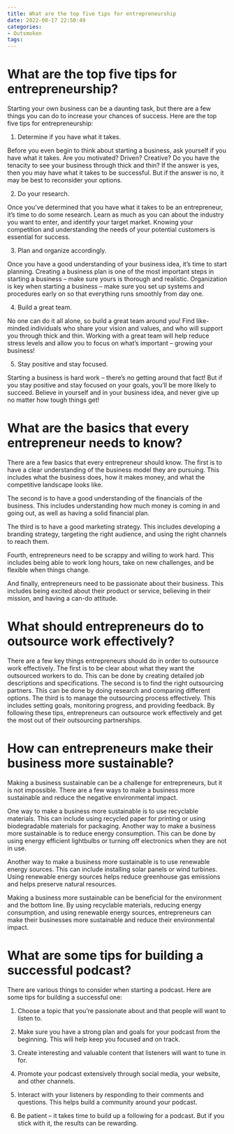 ```yaml
---
title: What are the top five tips for entrepreneurship
date: 2022-08-17 22:50:49
categories:
- Outsmoken
tags:
---
```



#  What are the top five tips for entrepreneurship?

Starting your own business can be a daunting task, but there are a few things you can do to increase your chances of success. Here are the top five tips for entrepreneurship:

1. Determine if you have what it takes.

Before you even begin to think about starting a business, ask yourself if you have what it takes. Are you motivated? Driven? Creative? Do you have the tenacity to see your business through thick and thin? If the answer is yes, then you may have what it takes to be successful. But if the answer is no, it may be best to reconsider your options.

2. Do your research.

Once you’ve determined that you have what it takes to be an entrepreneur, it’s time to do some research. Learn as much as you can about the industry you want to enter, and identify your target market. Knowing your competition and understanding the needs of your potential customers is essential for success.

3. Plan and organize accordingly.

Once you have a good understanding of your business idea, it’s time to start planning. Creating a business plan is one of the most important steps in starting a business – make sure yours is thorough and realistic. Organization is key when starting a business – make sure you set up systems and procedures early on so that everything runs smoothly from day one.

4. Build a great team.

No one can do it all alone, so build a great team around you! Find like-minded individuals who share your vision and values, and who will support you through thick and thin. Working with a great team will help reduce stress levels and allow you to focus on what’s important – growing your business!

5. Stay positive and stay focused.

Starting a business is hard work – there’s no getting around that fact! But if you stay positive and stay focused on your goals, you’ll be more likely to succeed. Believe in yourself and in your business idea, and never give up no matter how tough things get!

#  What are the basics that every entrepreneur needs to know?

There are a few basics that every entrepreneur should know. The first is to have a clear understanding of the business model they are pursuing. This includes what the business does, how it makes money, and what the competitive landscape looks like.

The second is to have a good understanding of the financials of the business. This includes understanding how much money is coming in and going out, as well as having a solid financial plan.

The third is to have a good marketing strategy. This includes developing a branding strategy, targeting the right audience, and using the right channels to reach them.

Fourth, entrepreneurs need to be scrappy and willing to work hard. This includes being able to work long hours, take on new challenges, and be flexible when things change.

And finally, entrepreneurs need to be passionate about their business. This includes being excited about their product or service, believing in their mission, and having a can-do attitude.

#  What should entrepreneurs do to outsource work effectively?

There are a few key things entrepreneurs should do in order to outsource work effectively. The first is to be clear about what they want the outsourced workers to do. This can be done by creating detailed job descriptions and specifications. The second is to find the right outsourcing partners. This can be done by doing research and comparing different options. The third is to manage the outsourcing process effectively. This includes setting goals, monitoring progress, and providing feedback. By following these tips, entrepreneurs can outsource work effectively and get the most out of their outsourcing partnerships.

#  How can entrepreneurs make their business more sustainable?

Making a business sustainable can be a challenge for entrepreneurs, but it is not impossible. There are a few ways to make a business more sustainable and reduce the negative environmental impact.

One way to make a business more sustainable is to use recyclable materials. This can include using recycled paper for printing or using biodegradable materials for packaging. Another way to make a business more sustainable is to reduce energy consumption. This can be done by using energy efficient lightbulbs or turning off electronics when they are not in use.

Another way to make a business more sustainable is to use renewable energy sources. This can include installing solar panels or wind turbines. Using renewable energy sources helps reduce greenhouse gas emissions and helps preserve natural resources.

Making a business more sustainable can be beneficial for the environment and the bottom line. By using recyclable materials, reducing energy consumption, and using renewable energy sources, entrepreneurs can make their businesses more sustainable and reduce their environmental impact.

#  What are some tips for building a successful podcast?

There are various things to consider when starting a podcast. Here are some tips for building a successful one:

1. Choose a topic that you’re passionate about and that people will want to listen to.

2. Make sure you have a strong plan and goals for your podcast from the beginning. This will help keep you focused and on track.

3. Create interesting and valuable content that listeners will want to tune in for.

4. Promote your podcast extensively through social media, your website, and other channels.

5. Interact with your listeners by responding to their comments and questions. This helps build a community around your podcast.

6. Be patient – it takes time to build up a following for a podcast. But if you stick with it, the results can be rewarding.